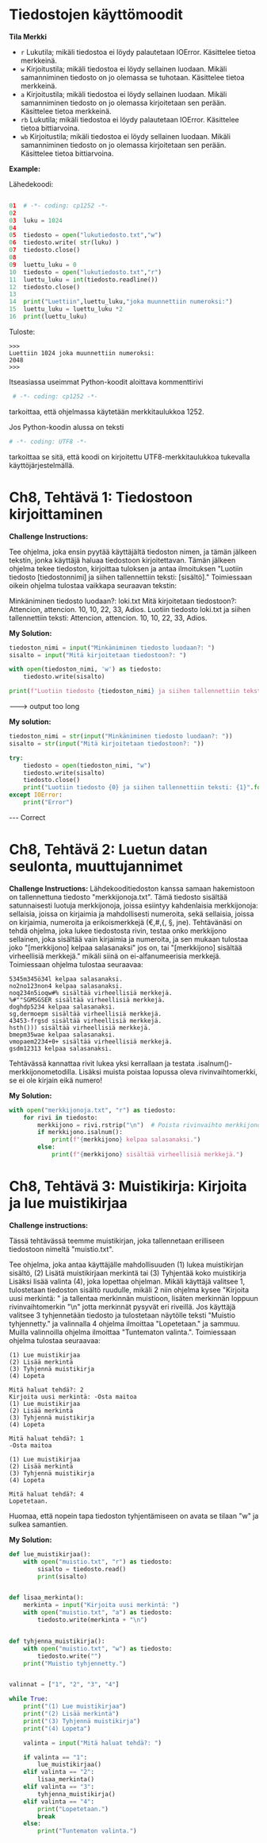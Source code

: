 

# Tiedostojen käyttömoodit #

**Tila	Merkki**

- `r`	Lukutila; mikäli tiedostoa ei löydy palautetaan IOError. Käsittelee tietoa merkkeinä.
- `w`	Kirjoitustila; mikäli tiedostoa ei löydy sellainen luodaan. Mikäli samanniminen tiedosto on jo olemassa se tuhotaan. Käsittelee tietoa merkkeinä.
- `a`	Kirjoitustila; mikäli tiedostoa ei löydy sellainen luodaan. Mikäli samanniminen tiedosto on jo olemassa kirjoitetaan sen perään. Käsittelee tietoa merkkeinä.
- `rb`	Lukutila; mikäli tiedostoa ei löydy palautetaan IOError. Käsittelee tietoa bittiarvoina.
- `wb`	Kirjoitustila; mikäli tiedostoa ei löydy sellainen luodaan. Mikäli samanniminen tiedosto on jo olemassa kirjoitetaan sen perään. Käsittelee tietoa bittiarvoina.

**Example:**

Lähedekoodi:
```python

01  # -*- coding: cp1252 -*-
02
03  luku = 1024
04
05  tiedosto = open("lukutiedosto.txt","w")
06  tiedosto.write( str(luku) )
07  tiedosto.close()
08
09  luettu_luku = 0
10  tiedosto = open("lukutiedosto.txt","r")
11  luettu_luku = int(tiedosto.readline())
12  tiedosto.close()
13  
14  print("Luettiin",luettu_luku,"joka muunnettiin numeroksi:")
15  luettu_luku = luettu_luku *2
16  print(luettu_luku)


```

Tuloste:
```
>>> 
Luettiin 1024 joka muunnettiin numeroksi:
2048
>>>

```
Itseasiassa useimmat Python-koodit aloittava kommenttirivi

```python
 # -*- coding: cp1252 -*-
```

tarkoittaa, että ohjelmassa käytetään merkkitaulukkoa 1252. 

Jos Python-koodin alussa on teksti
```python
# -*- coding: UTF8 -*-

```
tarkoittaa se sitä, että koodi on kirjoitettu UTF8-merkkitaulukkoa tukevalla käyttöjärjestelmällä.

# Ch8, Tehtävä 1: Tiedostoon kirjoittaminen #

**Challenge Instructions:**

Tee ohjelma, joka ensin pyytää käyttäjältä tiedoston nimen, ja tämän jälkeen tekstin, jonka käyttäjä haluaa tiedostoon kirjoitettavan. Tämän jälkeen ohjelma tekee tiedoston, kirjoittaa tuloksen ja antaa ilmoituksen "Luotiin tiedosto [tiedostonnimi] ja siihen tallennettiin teksti: [sisältö]." Toimiessaan oikein ohjelma tulostaa vaikkapa seuraavan tekstin:

Minkäniminen tiedosto luodaan?: loki.txt
Mitä kirjoitetaan tiedostoon?: Attencion, attencion. 10, 10, 22, 33, Adios.
Luotiin tiedosto loki.txt ja siihen tallennettiin teksti: Attencion, attencion. 10, 10, 22, 33, Adios.

**My Solution:**

```python
tiedoston_nimi = input("Minkäniminen tiedosto luodaan?: ")
sisalto = input("Mitä kirjoitetaan tiedostoon?: ")

with open(tiedoston_nimi, 'w') as tiedosto:
    tiedosto.write(sisalto)

print(f"Luotiin tiedosto {tiedoston_nimi} ja siihen tallennettiin teksti: {sisalto}.")

```

---> output too long 

**My solution:**

```python 
tiedoston_nimi = str(input("Minkäniminen tiedosto luodaan?: "))
sisalto = str(input("Mitä kirjoitetaan tiedostoon?: "))

try:
    tiedosto = open(tiedoston_nimi, "w")
    tiedosto.write(sisalto)
    tiedosto.close()
    print("Luotiin tiedosto {0} ja siihen tallennettiin teksti: {1}".format(tiedoston_nimi, sisalto))
except IOError:
    print("Error")
```

--- Correct 


# Ch8, Tehtävä 2: Luetun datan seulonta, muuttujannimet #

**Challenge Instructions:**
Lähdekooditiedoston kanssa samaan hakemistoon on tallennettuna tiedosto "merkkijonoja.txt". Tämä tiedosto sisältää satunnaisesti luotuja merkkijonoja, joissa esiintyy kahdenlaisia merkkijonoja: sellaisia, joissa on kirjaimia ja mahdollisesti numeroita, sekä sellaisia, joissa on kirjaimia, numeroita ja erikoismerkkejä (€,#,{, §, jne). Tehtävänäsi on tehdä ohjelma, joka lukee tiedostosta rivin, testaa onko merkkijono sellainen, joka sisältää vain kirjaimia ja numeroita, ja sen mukaan tulostaa joko "[merkkijono] kelpaa salasanaksi" jos on, tai "[merkkijono] sisältää virheellisiä merkkejä." mikäli siinä on ei-alfanumeerisia merkkejä. Toimiessaan ohjelma tulostaa seuraavaa:

```
5345m345ö34l kelpaa salasanaksi.
no2no123non4 kelpaa salasanaksi.
noq234n5ioqw#% sisältää virheellisiä merkkejä.
%#""SGMSGSER sisältää virheellisiä merkkejä.
doghdp5234 kelpaa salasanaksi.
sg,dermoepm sisältää virheellisiä merkkejä.
43453-frgsd sisältää virheellisiä merkkejä.
hsth())) sisältää virheellisiä merkkejä.
bmepm35wae kelpaa salasanaksi.
vmopaem2234+0+ sisältää virheellisiä merkkejä.
gsdm12313 kelpaa salasanaksi.
```

Tehtävässä kannattaa rivit lukea yksi kerrallaan ja testata .isalnum()-merkkijonometodilla. Lisäksi muista poistaa lopussa oleva rivinvaihtomerkki, se ei ole kirjain eikä numero!


**My Solution:**

```python
with open("merkkijonoja.txt", "r") as tiedosto:
    for rivi in tiedosto:
        merkkijono = rivi.rstrip("\n")  # Poista rivinvaihto merkkijonosta
        if merkkijono.isalnum():
            print(f"{merkkijono} kelpaa salasanaksi.")
        else:
            print(f"{merkkijono} sisältää virheellisiä merkkejä.")

```

# Ch8, Tehtävä 3: Muistikirja: Kirjoita ja lue muistikirjaa #

**Challenge instructions:**

Tässä tehtävässä teemme muistikirjan, joka tallennetaan erilliseen tiedostoon nimeltä "muistio.txt".


Tee ohjelma, joka antaa käyttäjälle mahdollisuuden
(1) lukea muistikirjan sisältö,
(2) Lisätä muistikirjaan merkintä tai
(3) Tyhjentää koko muistikirja
Lisäksi lisää valinta (4), joka lopettaa ohjelman. Mikäli käyttäjä valitsee 1, tulostetaan tiedoston sisältö ruudulle, mikäli 2 niin ohjelma kysee "Kirjoita uusi merkintä: " ja tallentaa merkinnän muistioon, lisäten merkinnän loppuun rivinvaihtomerkin "\n" jotta merkinnät pysyvät eri riveillä. Jos käyttäjä valitsee 3 tyhjennetään tiedosto ja tulostetaan näytölle teksti "Muistio tyhjennetty." ja valinnalla 4 ohjelma ilmoittaa "Lopetetaan." ja sammuu. Muilla valinnoilla ohjelma ilmoittaa "Tuntematon valinta.". Toimiessaan ohjelma tulostaa seuraavaa:


```
(1) Lue muistikirjaa
(2) Lisää merkintä
(3) Tyhjennä muistikirja
(4) Lopeta

Mitä haluat tehdä?: 2
Kirjoita uusi merkintä: -Osta maitoa
(1) Lue muistikirjaa
(2) Lisää merkintä
(3) Tyhjennä muistikirja
(4) Lopeta

Mitä haluat tehdä?: 1
-Osta maitoa

(1) Lue muistikirjaa
(2) Lisää merkintä
(3) Tyhjennä muistikirja
(4) Lopeta

Mitä haluat tehdä?: 4
Lopetetaan.
```

Huomaa, että nopein tapa tiedoston tyhjentämiseen on avata se tilaan "w" ja sulkea samantien.



**My Solution:**

```python
def lue_muistikirjaa():
    with open("muistio.txt", "r") as tiedosto:
        sisalto = tiedosto.read()
        print(sisalto)


def lisaa_merkinta():
    merkinta = input("Kirjoita uusi merkintä: ")
    with open("muistio.txt", "a") as tiedosto:
        tiedosto.write(merkinta + "\n")


def tyhjenna_muistikirja():
    with open("muistio.txt", "w") as tiedosto:
        tiedosto.write("")
    print("Muistio tyhjennetty.")


valinnat = ["1", "2", "3", "4"]

while True:
    print("(1) Lue muistikirjaa")
    print("(2) Lisää merkintä")
    print("(3) Tyhjennä muistikirja")
    print("(4) Lopeta")

    valinta = input("Mitä haluat tehdä?: ")

    if valinta == "1":
        lue_muistikirjaa()
    elif valinta == "2":
        lisaa_merkinta()
    elif valinta == "3":
        tyhjenna_muistikirja()
    elif valinta == "4":
        print("Lopetetaan.")
        break
    else:
        print("Tuntematon valinta.")

```
